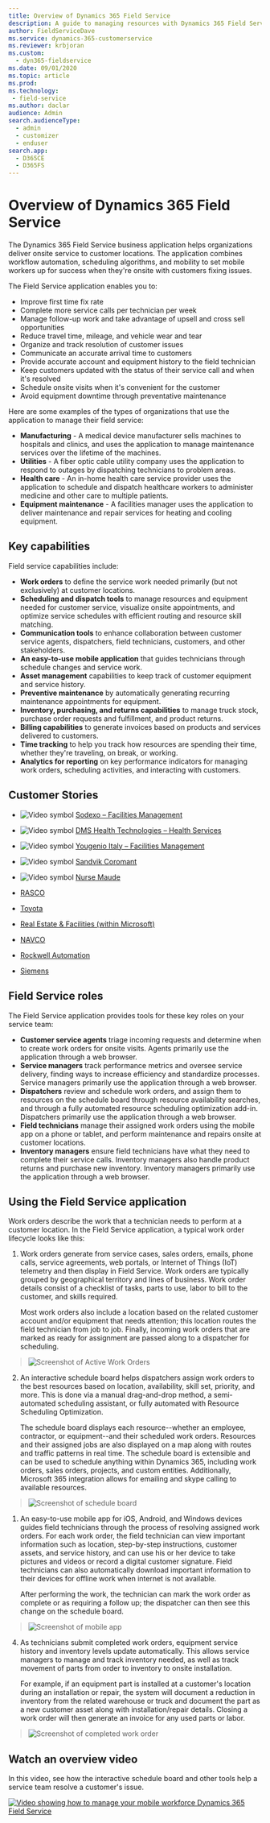 ```yaml
---
title: Overview of Dynamics 365 Field Service
description: A guide to managing resources with Dynamics 365 Field Service.
author: FieldServiceDave
ms.service: dynamics-365-customerservice
ms.reviewer: krbjoran
ms.custom:
  - dyn365-fieldservice
ms.date: 09/01/2020
ms.topic: article
ms.prod:
ms.technology:
 - field-service
ms.author: daclar
audience: Admin
search.audienceType:
  - admin
  - customizer
  - enduser
search.app:
  - D365CE
  - D365FS
---
```


# Overview of Dynamics 365 Field Service

The Dynamics 365 Field Service business application helps organizations deliver onsite service to customer locations. The application combines workflow automation, scheduling algorithms, and mobility to set mobile workers up for success when they're onsite with customers fixing issues.

The Field Service application enables you to:

- Improve first time fix rate
- Complete more service calls per technician per week
- Manage follow-up work and take advantage of upsell and cross sell opportunities
- Reduce travel time, mileage, and vehicle wear and tear
- Organize and track resolution of customer issues
- Communicate an accurate arrival time to customers
- Provide accurate account and equipment history to the field technician
- Keep customers updated with the status of their service call and when it's resolved
- Schedule onsite visits when it's convenient for the customer
- Avoid equipment downtime through preventative maintenance

Here are some examples of the types of organizations that use the application to manage their field service:

- **Manufacturing** -  A medical device manufacturer sells machines to hospitals and clinics, and uses the application to manage maintenance services over the lifetime of the machines.
- **Utilities** -  A fiber optic cable utility company uses the application to respond to outages by dispatching technicians to problem areas.
- **Health care**  - An  in-home health care service provider uses the application to schedule and dispatch healthcare workers to administer medicine and other care to multiple patients.
- **Equipment maintenance** -  A facilities manager uses the application to deliver maintenance and repair services for heating and cooling equipment.

## Key capabilities

Field service capabilities include:

- **Work orders** to define the service work needed primarily (but not exclusively) at customer locations.
- **Scheduling and dispatch tools** to manage resources and equipment needed for customer service, visualize onsite appointments, and optimize service schedules with efficient routing and resource skill matching.
- **Communication tools** to enhance collaboration between customer service agents, dispatchers, field technicians, customers, and other stakeholders.
- **An easy-to-use mobile application** that guides technicians through schedule changes and service work.
- **Asset management** capabilities to keep track of customer equipment and service history.
- **Preventive maintenance** by automatically generating recurring maintenance appointments for equipment.
- **Inventory, purchasing, and returns capabilities** to manage truck stock, purchase order requests and fulfillment, and product returns.
- **Billing capabilities** to generate invoices based on products and services delivered to customers.
- **Time tracking** to help you track how resources are spending their time, whether they're traveling, on break, or working.
- **Analytics for reporting** on key performance indicators for managing work orders, scheduling activities, and interacting with customers.

## Customer Stories

- ![Video symbol](../field-service/media/video-icon.png "Video symbol") [Sodexo – Facilities Management](https://youtu.be/awSwCtgZvXE)

- ![Video symbol](../field-service/media/video-icon.png "Video symbol") [DMS Health Technologies – Health Services](https://www.youtube.com/watch?v=-H4wwuOfdOg&feature=youtu.be)

- ![Video symbol](../field-service/media/video-icon.png "Video symbol") [Yougenio Italy – Facilities Management](https://www.youtube.com/watch?v=URZueU-eFvo)

- ![Video symbol](../field-service/media/video-icon.png "Video symbol") [Sandvik Coromant](https://www.youtube.com/watch?v=Oq6z3UALoYI)

- ![Video symbol](../field-service/media/video-icon.png "Video symbol") [Nurse Maude](https://www.youtube.com/watch?v=q0aZsdokOv8)

- [RASCO](https://customers.microsoft.com/story/828538-rasco-discrete-manufacturing-dynamics365-en-croatia?_lrsc=28be62af-daf6-4315-9dc7-845eb10f60a1)

- [Toyota](https://customers.microsoft.com/en-us/story/toyota-industries-corporation)

- [Real Estate & Facilities (within Microsoft)](https://www.microsoft.com/itshowcase/blog/microsoft-field-technicians-get-their-mobility-back-with-dynamics-365-app/?elevate-lv&_lrsc=80ec2291-74e8-4a9f-ab2b-4edf95f2ab48)

- [NAVCO](https://customers.microsoft.com/story/790284-navco-professional-services-dynamics-365)

- [Rockwell Automation](https://customers.microsoft.com/story/786160-rockwell-automation-manufacturing-dynamics-365)

- [Siemens](https://customers.microsoft.com/story/814362-siemens-manufacturing-dynamics-365-field-service)

## Field Service roles

The Field Service application provides tools for these key roles on your service team:

- **Customer service agents** triage incoming requests and determine when to create work orders for onsite visits. Agents primarily use the application through a web browser.
- **Service managers** track performance metrics and oversee service delivery, finding ways to increase efficiency and standardize processes. Service managers primarily use the application through a web browser.
- **Dispatchers** review and schedule work orders, and assign them to resources on the schedule board through resource availability searches, and through a fully automated resource scheduling optimization add-in. Dispatchers primarily use the application through a web browser.
- **Field technicians** manage their assigned work orders using the mobile app on a phone or tablet, and perform maintenance and repairs onsite at customer locations.
- **Inventory managers** ensure field technicians have what they need to complete their service calls. Inventory managers also handle product returns and purchase new inventory. Inventory managers primarily use the application through a web browser.

## Using the Field Service application
Work orders describe the work that a technician needs to perform at a customer location. In the Field Service application, a typical work order lifecycle looks like this:

1. Work orders generate from service cases, sales orders, emails, phone calls, service agreements, web portals, or Internet of Things (IoT) telemetry and then display in Field Service. Work orders are typically grouped by geographical territory and lines of business. Work order details consist of a checklist of tasks, parts to use, labor to bill to the customer, and skills required.

    Most work orders also include a location based on the related customer account and/or equipment that needs attention; this location routes the field technician from job to job. Finally, incoming work orders that are marked as ready for assignment are passed along to a dispatcher for scheduling.
 > ![Screenshot of Active Work Orders](media/work-order-process-1.png)

2. An interactive schedule board helps dispatchers assign work orders to the best resources based on location, availability, skill set, priority, and more. This is done via a manual drag-and-drop method, a semi-automated scheduling assistant, or fully automated with Resource Scheduling Optimization.

    The schedule board displays each resource--whether an employee, contractor, or equipment--and their scheduled work orders. Resources and their assigned jobs are also displayed on a map along with routes and traffic patterns in real time. The schedule board is extensible and can be used to schedule anything within Dynamics 365, including work orders, sales orders, projects, and custom entities. Additionally, Microsoft 365 integration allows for emailing and skype calling to available resources.
> ![Screenshot of schedule board](media/work-order-process-2.png) 

1. An easy-to-use mobile app for iOS, Android, and Windows devices guides field technicians through the process of resolving assigned work orders. For each work order, the field technician can view important information such as location, step-by-step instructions, customer assets, and service history, and can use his or her device to take pictures and videos or record a digital customer signature. Field technicians can also automatically download important information to their devices for offline work when internet is not available. 


    After performing the work, the technician can mark the work order as complete or as requiring a follow up; the dispatcher can then see this change on the schedule board.
> ![Screenshot of mobile app](media/work-order-process-3.png)

4. As technicians submit completed work orders, equipment service history and inventory levels update automatically. This allows service managers to manage and track inventory needed, as well as track movement of parts from order to inventory to onsite installation.

    For example, if an equipment part is installed at a customer's location during an installation or repair, the system will document a reduction in inventory from the related warehouse or truck and document the part as a new customer asset along with installation/repair details. Closing a work order will then generate an invoice for any used parts or labor.
> ![Screenshot of completed work order](media/work-order-process-4.png)

## Watch an overview video
In this video, see how the interactive schedule board and other tools help a service team resolve a customer's issue.

 <a name="heroArea"></a> [![Video showing how to manage your mobile workforce Dynamics 365 Field Service](../field-service/media/field-service-manage-mobile-workforce.PNG "Manage your mobile workforce with Dynamics 365 Field Service")](https://go.microsoft.com/fwlink/p/?LinkId=786689)


